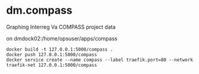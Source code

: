 # dm.compass
Graphing Interreg Va COMPASS project data

on dmdock02:/home/opsuser/apps/compass
```
docker build -t 127.0.0.1:5000/compass .
docker push 127.0.0.1:5000/compass
docker service create --name compass --label traefik.port=80 --network traefik-net 127.0.0.1:5000/compass
```
